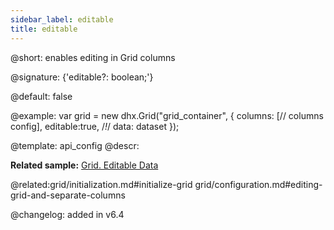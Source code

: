 ```yaml
---
sidebar_label: editable
title: editable
---          
```


@short: enables editing in Grid columns

@signature: {'editable?: boolean;'}

@default: false

@example: 
var grid = new dhx.Grid("grid_container", {
	columns: [// columns config],
	editable:true, /*!*/
	data: dataset
});


@template:	api_config
@descr:
 
**Related sample:** [Grid. Editable Data](https://snippet.dhtmlx.com/w2cdossn)

@related:grid/initialization.md#initialize-grid
grid/configuration.md#editing-grid-and-separate-columns

@changelog: added in v6.4
